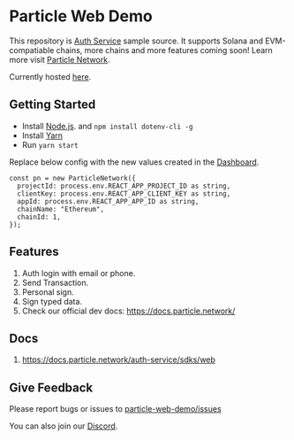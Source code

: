 # Particle Web Demo

This repository is [Auth Service](https://docs.particle.network/auth-service/introduction) sample source. It supports Solana and EVM-compatiable chains, more chains and more features coming soon! Learn more visit [Particle Network](https://docs.particle.network/).

Currently hosted [here](https://web-demo.particle.network).


## Getting Started

* Install [Node.js](https://nodejs.org/). and `npm install dotenv-cli -g`
* Install [Yarn](https://classic.yarnpkg.com/en/docs/install#mac-stable)
* Run `yarn start`

Replace below config with the new values created in the [Dashboard](https://dashboard.particle.network/#/login).

```
const pn = new ParticleNetwork({
  projectId: process.env.REACT_APP_PROJECT_ID as string,
  clientKey: process.env.REACT_APP_CLIENT_KEY as string,
  appId: process.env.REACT_APP_APP_ID as string,
  chainName: "Ethereum",
  chainId: 1,
});
```

## Features

1. Auth login with email or phone.
2. Send Transaction.
3. Personal sign.
4. Sign typed data.
5. Check our official dev docs: https://docs.particle.network/

## Docs

1. https://docs.particle.network/auth-service/sdks/web

## Give Feedback

Please report bugs or issues to [particle-web-demo/issues](https://github.com/Particle-Network/particle-web-demo/issues)

You can also join our [Discord](https://discord.gg/2y44qr6CR2).
